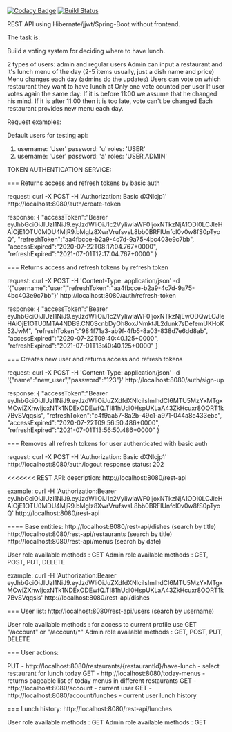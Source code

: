 [![Codacy Badge](https://api.codacy.com/project/badge/Grade/5a3af588cdc64de4805689e13556d138)](https://app.codacy.com/manual/Asfarus1/restaurant-voting?utm_source=github.com&utm_medium=referral&utm_content=Asfarus1/restaurant-voting&utm_campaign=Badge_Grade_Dashboard)
[![Build Status](https://travis-ci.com/Asfarus1/restaurant-voting.svg?branch=master)](https://travis-ci.com/Asfarus1/restaurant-voting)

REST API using Hibernate/jjwt/Spring-Boot without frontend.

The task is:

Build a voting system for deciding where to have lunch.

2 types of users: admin and regular users
Admin can input a restaurant and it's lunch menu of the day (2-5 items usually, just a dish name and price)
Menu changes each day (admins do the updates)
Users can vote on which restaurant they want to have lunch at
Only one vote counted per user
If user votes again the same day:
If it is before 11:00 we assume that he changed his mind.
If it is after 11:00 then it is too late, vote can't be changed
Each restaurant provides new menu each day.

Request examples:

Default users for testing api:
1. username: 'User' password: 'u' roles: 'USER'
2. username: 'User' password: 'a' roles: 'USER,ADMIN'

TOKEN AUTHENTICATION SERVICE:
  
===
Returns access and refresh tokens by basic auth

request: curl -X POST -H 'Authorization: Basic dXNlcjp1' http://localhost:8080/auth/create-token

response: {
    "accessToken":"Bearer eyJhbGciOiJIUzI1NiJ9.eyJzdWIiOiJ1c2VyIiwiaWF0IjoxNTkzNjA1ODI0LCJleHAiOjE1OTU0MDU4MjR9.bMglz8XwrVrufsvsL8bb0BRFlUnfcI0v0w8fS0pTyoQ",
    "refreshToken":"aa4fbcce-b2a9-4c7d-9a75-4bc403e9c7bb",
    "accessExpired":"2020-07-22T08:17:04.767+0000",
    "refreshExpired":"2021-07-01T12:17:04.767+0000"
}

===
Returns access and refresh tokens by refresh token

request: curl -X POST -H 'Content-Type: application/json' -d '{"username":"user","refreshToken":"aa4fbcce-b2a9-4c7d-9a75-4bc403e9c7bb"}' http://localhost:8080/auth/refresh-token

response: {
    "accessToken":"Bearer eyJhbGciOiJIUzI1NiJ9.eyJzdWIiOiJ1c2VyIiwiaWF0IjoxNTkzNjEwODQwLCJleHAiOjE1OTU0MTA4NDB9.CN0ScnbDyOh8oxJNmktJL2dunk7sDefemUKHoK52JwM",
    "refreshToken":"984f71a3-ab9f-4fb5-8a03-838d7e6dd8ab",
    "accessExpired":"2020-07-22T09:40:40.125+0000",
    "refreshExpired":"2021-07-01T13:40:40.125+0000"
}


===
Creates new user and returns access and refresh tokens

request: curl -X POST -H 'Content-Type: application/json' -d '{"name":"new_user","password":"123"}' http://localhost:8080/auth/sign-up

response: {
    "accessToken":"Bearer eyJhbGciOiJIUzI1NiJ9.eyJzdWIiOiJuZXdfdXNlciIsImlhdCI6MTU5MzYxMTgxMCwiZXhwIjoxNTk1NDExODEwfQ.TI81hUdl0HspUKLaA43ZkHcuxr8OORT1k7BvSVqqsis",
    "refreshToken":"b4f9aa57-8a2b-49c1-a971-044a8e433ebc",
    "accessExpired":"2020-07-22T09:56:50.486+0000",
    "refreshExpired":"2021-07-01T13:56:50.486+0000"
}

===
Removes all refresh tokens for user authenticated with basic auth
  
request: curl -X POST -H 'Authorization: Basic dXNlcjp1' http://localhost:8080/auth/logout
response status: 202

<<<<<<<
REST API:
description:
http://localhost:8080/rest-api

example: curl -H 'Authorization:Bearer eyJhbGciOiJIUzI1NiJ9.eyJzdWIiOiJ1c2VyIiwiaWF0IjoxNTkzNjA1ODI0LCJleHAiOjE1OTU0MDU4MjR9.bMglz8XwrVrufsvsL8bb0BRFlUnfcI0v0w8fS0pTyoQ' http://localhost:8080/rest-api

====
Base entities:
http://localhost:8080/rest-api/dishes (search by title)
http://localhost:8080/rest-api/restaurants (search by title)
http://localhost:8080/rest-api/menus (search by date)

User role available methods : GET
Admin role available methods : GET, POST, PUT, DELETE

example: curl -H 'Authorization:Bearer eyJhbGciOiJIUzI1NiJ9.eyJzdWIiOiJuZXdfdXNlciIsImlhdCI6MTU5MzYxMTgxMCwiZXhwIjoxNTk1NDExODEwfQ.TI81hUdl0HspUKLaA43ZkHcuxr8OORT1k7BvSVqqsis' http://localhost:8080/rest-api/dishes

===
User list:
http://localhost:8080/rest-api/users (search by username)

User role available methods : for access to current profile use GET "/account" or "/account/*"
Admin role available methods : GET, POST, PUT, DELETE

===
User actions:

PUT - http://localhost:8080/restaurants/{restaurantId}/have-lunch - select restaurant for lunch today
GET - http://localhost:8080/today-menus - returns pageable list of today menus in different restaurants
GET - http://localhost:8080/account - current user
GET - http://localhost:8080/account/lunches - current user lunch history

===
Lunch history:
http://localhost:8080/rest-api/lunches

User role available methods : GET
Admin role available methods : GET
